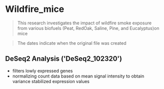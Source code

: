 # Wildfire_mice
> This research investigates the impact of wildfire smoke exposure from various biofuels (Peat, RedOak, Saline, Pine, and Eucalyptus)on mice

> The dates indicate when the original file was created

## DeSeq2 Analysis ('DeSeq2_102320')
- filters lowly expressed genes
- normalizing count data based on mean signal intensity to obtain variance stabilized expression values
